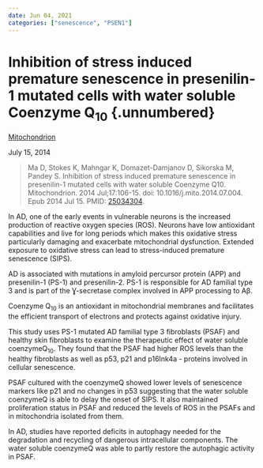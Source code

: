 ```yaml
---
date: Jun 04, 2021
categories: ["senescence", "PSEN1"] 
---
```


# Inhibition of stress induced premature senescence in presenilin-1 mutated cells with water soluble Coenzyme Q<sub>10</sub> {.unnumbered}

[Mitochondrion](http://dx.doi.org/10.1016/j.mito.2014.07.004)

July 15, 2014

> Ma D, Stokes K, Mahngar K, Domazet-Damjanov D, Sikorska M, Pandey S.
> Inhibition of stress induced premature senescence in presenilin-1 mutated
> cells with water soluble Coenzyme Q10. Mitochondrion. 2014 Jul;17:106-15. doi:
> 10.1016/j.mito.2014.07.004. Epub 2014 Jul 15. PMID:
> [25034304](https://pubmed.ncbi.nlm.nih.gov/25034304).

In AD, one of the early events in vulnerable neurons is the increased
production of reactive oxygen species (ROS). Neurons have low antioxidant
capabilities and live for long periods which makes this oxidative stress
particularly damaging and exacerbate mitochondrial dysfunction. Extended
exposure to oxidative stress can lead to stress-induced premature senescence
(SIPS).

AD is associated with mutations in amyloid percursor protein (APP) and
presenilin-1 (PS-1) and presenilin-2. PS-1 is responsible for AD familial type 3
and is part of the Ɣ-secretase complex involved in APP processing to Aβ.

Coenzyme Q<sub>10</sub> is an antioxidant in mitochondrial membranes and
facilitates the efficient transport of electrons and protects against oxidative
injury.

This study uses PS-1 mutated AD familial type 3 fibroblasts (PSAF) and healthy
skin fibroblasts to examine the therapeutic effect of water soluble
coenzymeQ<sub>10</sub>. They found that the PSAF had higher ROS levels than the
healthy fibroblasts as well as p53, p21 and p16Ink4a - proteins involved in
cellular senescence.

PSAF cultured with the coenzymeQ showed lower levels of senescence markers like
p21 and no changes in p53 suggesting that the water soluble coenzymeQ is able to
delay the onset of SIPS. It also maintained proliferation status in PSAF and
reduced the levels of ROS in the PSAFs and in mitochondria isolated from them.

In AD, studies have reported deficits in autophagy needed for the degradation
and recycling of dangerous intracellular components. The water soluble
coenzymeQ was able to partly restore the autophagic activity in PSAF.
